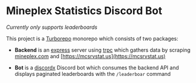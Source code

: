 # Mineplex Statistics Discord Bot

*Currently only supports leaderboards*

This project is a [Turborepo](https://turbo.build/repo) monorepo which consists of two packages:

- **Backend** is an [express](https://expressjs.com) server using [trpc](https://trpc.io) which gathers data by scraping [mineplex.com](https://www.mineplex.com/home/) and [https://mcsrvstat.us](https://mcsrvstat.us)

- **Bot** is a [discordx](https://discordx.js.org) Discord bot which consumes the backend API and displays paginated leaderboards with the `/leaderboar` command
